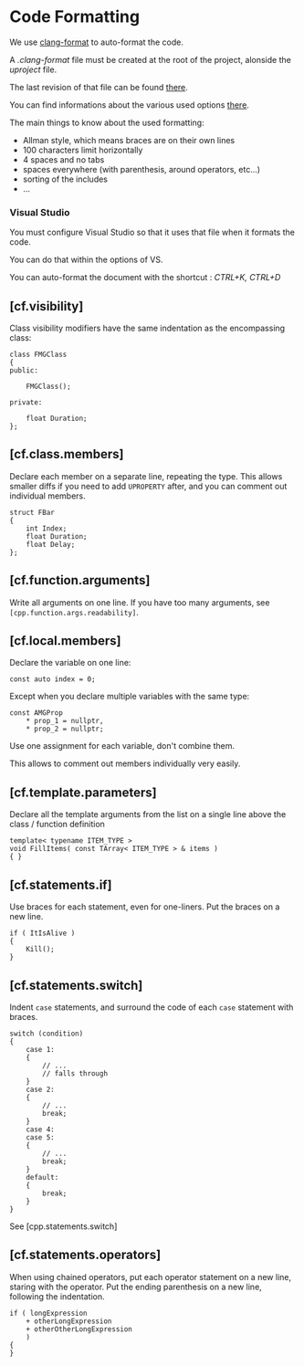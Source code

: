 # Code Formatting

We use [clang-format](https://clang.llvm.org/docs/ClangFormat.html) to auto-format the code. 

A _.clang-format_ file must be created at the root of the project, alonside the _uproject_ file.

The last revision of that file can be found [there](.clang-format).

You can find informations about the various used options [there](https://clang.llvm.org/docs/ClangFormatStyleOptions.html).

The main things to know about the used formatting:
* Allman style, which means braces are on their own lines
* 100 characters limit horizontally
* 4 spaces and no tabs
* spaces everywhere (with parenthesis, around operators, etc...)
* sorting of the includes
* ...

### Visual Studio

You must configure Visual Studio so that it uses that file when it formats the code. 

You can do that within the options of VS. 

You can auto-format the document with the shortcut : *CTRL+K, CTRL+D*

## [cf.visibility]

Class visibility modifiers have the same indentation as the encompassing class:

    class FMGClass
    {
    public:

        FMGClass();

    private:

        float Duration;
    };

## [cf.class.members]

Declare each member on a separate line, repeating the type.
This allows smaller diffs if you need to add `UPROPERTY` after, and you can comment out individual members.

    struct FBar
    {
        int Index;
        float Duration;
        float Delay;
    };

## [cf.function.arguments]

Write all arguments on one line. If you have too many arguments, see `[cpp.function.args.readability]`.

## [cf.local.members]

Declare the variable on one line:

    const auto index = 0;

Except when you declare multiple variables with the same type:

    const AMGProp
        * prop_1 = nullptr,
        * prop_2 = nullptr;

Use one assignment for each variable, don't combine them.

This allows to comment out members individually very easily.

## [cf.template.parameters]

Declare all the template arguments from the list on a single line above the class / function definition

    template< typename ITEM_TYPE >
    void FillItems( const TArray< ITEM_TYPE > & items )
    { }

## [cf.statements.if]

Use braces for each statement, even for one-liners. Put the braces on a new line.

    if ( ItIsAlive )
    {
        Kill();
    }

## [cf.statements.switch]

Indent `case` statements, and surround the code of each `case` statement with braces.

    switch (condition)
    {
        case 1:
        {
            // ...
            // falls through
        }
        case 2:
        {
            // ...
            break;
        }
        case 4:
        case 5:
        {    
            // ...
            break;
        }
        default:
        {
            break;
        }
    }

See [cpp.statements.switch]

## [cf.statements.operators]

When using chained operators, put each operator statement on a new line, staring with the operator. Put the ending parenthesis on a new line, following the indentation.

    if ( longExpression
        + otherLongExpression
        + otherOtherLongExpression
        )
    {
    }

